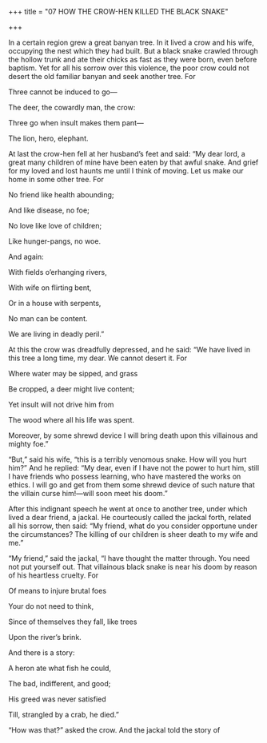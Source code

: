 +++
title = "07 HOW THE CROW-HEN KILLED THE BLACK SNAKE"

+++

In a certain region grew a great banyan tree. In it lived a crow and his wife, occupying the nest which they had built. But a black snake crawled through the hollow trunk and ate their chicks as fast as they were born, even before baptism. Yet for all his sorrow over this violence, the poor crow could not desert the old familiar banyan and seek another tree. For

Three cannot be induced to go—

The deer, the cowardly man, the crow:

Three go when insult makes them pant—

The lion, hero, elephant.

At last the crow-hen fell at her husband’s feet and said: “My dear lord, a great many children of mine have been eaten by that awful snake. And grief for my loved and lost haunts me until I think of moving. Let us make our home in some other tree. For

No friend like health abounding;

And like disease, no foe;

No love like love of children;

Like hunger-pangs, no woe.

And again:

With fields o’erhanging rivers,

With wife on flirting bent,

Or in a house with serpents,

No man can be content.

We are living in deadly peril.”

At this the crow was dreadfully depressed, and he said: “We have lived in this tree a long time, my dear. We cannot desert it. For

Where water may be sipped, and grass

Be cropped, a deer might live content;

Yet insult will not drive him from

The wood where all his life was spent.

Moreover, by some shrewd device I will bring death upon this villainous and mighty foe.”

“But,” said his wife, “this is a terribly venomous snake. How will you hurt him?” And he replied: “My dear, even if I have not the power to hurt him, still I have friends who possess learning, who have mastered the works on ethics. I will go and get from them some shrewd device of such nature that the villain curse him\!—will soon meet his doom.”

After this indignant speech he went at once to another tree, under which lived a dear friend, a jackal. He courteously called the jackal forth, related all his sorrow, then said: “My friend, what do you consider opportune under the circumstances? The killing of our children is sheer death to my wife and me.”

“My friend,” said the jackal, “I have thought the matter through. You need not put yourself out. That villainous black snake is near his doom by reason of his heartless cruelty. For

Of means to injure brutal foes

Your do not need to think,

Since of themselves they fall, like trees

Upon the river’s brink.

And there is a story:

A heron ate what fish he could,

The bad, indifferent, and good;

His greed was never satisfied

Till, strangled by a crab, he died.”

“How was that?” asked the crow. And the jackal told the story of
